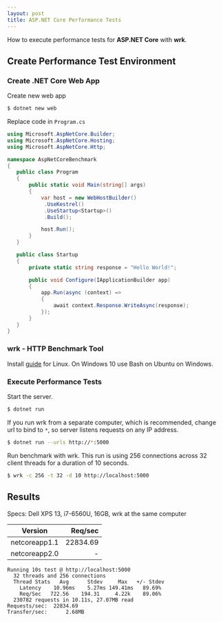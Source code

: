 ```yaml
---
layout: post
title: ASP.NET Core Performance Tests
---
```


How to execute performance tests for __ASP.NET Core__ with __wrk__.

## Create Performance Test Environment

### Create .NET Core Web App

Create new web app
```sh
$ dotnet new web
```

Replace code in `Program.cs`

 ```cs
using Microsoft.AspNetCore.Builder;
using Microsoft.AspNetCore.Hosting;
using Microsoft.AspNetCore.Http;

namespace AspNetCoreBenchmark
{
    public class Program
    {
        public static void Main(string[] args)
        {
            var host = new WebHostBuilder()
             .UseKestrel()
             .UseStartup<Startup>()
             .Build();

            host.Run();
        }
    }

    public class Startup
    {
        private static string response = "Hello World!";

        public void Configure(IApplicationBuilder app)
        {
            app.Run(async (context) =>
            {
                await context.Response.WriteAsync(response);
            });
        }
    }
}
```

### wrk - HTTP Benchmark Tool

Install [guide](https://github.com/wg/wrk/wiki/Installing-Wrk-on-Linux) for Linux. On Windows 10 use Bash on Ubuntu on Windows.

### Execute Performance Tests

Start the server.

```sh
$ dotnet run
```

If you run wrk from a separate computer, which is recommended, change url to bind to `*`, so server listens requests on any IP address. 

```sh
$ dotnet run --urls http://*:5000
```

Run benchmark with wrk. This run is using 256 connections across 32 client threads for a duration of 10 seconds.

```sh
$ wrk -c 256 -t 32 -d 10 http://localhost:5000
```

## Results

Specs: Dell XPS 13, i7-6560U, 16GB, wrk at the same computer

Version|Req/sec
---|---:
netcoreapp1.1|22834.69
netcoreapp2.0|-

```
Running 10s test @ http://localhost:5000
  32 threads and 256 connections
  Thread Stats   Avg      Stdev     Max   +/- Stdev
    Latency    10.96ms    5.27ms 149.41ms   89.69%
    Req/Sec   722.56    194.31     4.22k    89.06%
  230782 requests in 10.11s, 27.07MB read
Requests/sec:  22834.69
Transfer/sec:      2.68MB
```